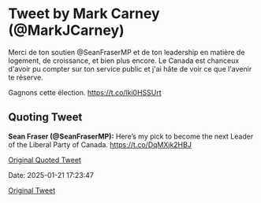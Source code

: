 # Tweet by Mark Carney (@MarkJCarney)

Merci de ton soutien @SeanFraserMP et de ton leadership en matière de logement, de croissance, et bien plus encore. Le Canada est chanceux d'avoir pu compter sur ton service public et j'ai hâte de voir ce que l'avenir te réserve.

Gagnons cette élection. https://t.co/lki0HSSUrt

## Quoting Tweet

**Sean Fraser (@SeanFraserMP):** Here’s my pick to become the next Leader of the Liberal Party of Canada. https://t.co/DqMXjk2HBJ

[Original Quoted Tweet](https://x.com/SeanFraserMP/status/1881674135623102636)

Date: 2025-01-21 17:23:47

[Original Tweet](https://x.com/MarkJCarney/status/1881754579341365707)

